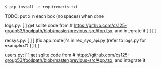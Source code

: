 ```
$ pip install -r requirements.txt
```

TODO:
put x in each box (no spaces) when done

logs.py:
[ ] get sqlite code from # https://github.com/cs125-group53/foodpath/blob/master/previous-src/App.tsx, and integrate it
[ ] 
[ ]


recsys.py:
[ ] 
[ ]fix app.route()'s in rec_sys_api.py (refer to logs.py for examples?)
[ ] 
[ ]

users.py:
[ ] get sqlite code from # https://github.com/cs125-group53/foodpath/blob/master/previous-src/App.tsx, and integrate it